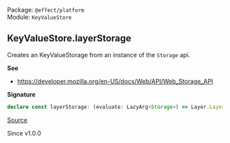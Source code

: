 Package: `@effect/platform`<br />
Module: `KeyValueStore`<br />

## KeyValueStore.layerStorage

Creates an KeyValueStorage from an instance of the `Storage` api.

**See**

- https://developer.mozilla.org/en-US/docs/Web/API/Web_Storage_API

**Signature**

```ts
declare const layerStorage: (evaluate: LazyArg<Storage>) => Layer.Layer<KeyValueStore>
```

[Source](https://github.com/Effect-TS/effect/tree/main/packages/platform/src/KeyValueStore.ts#L241)

Since v1.0.0